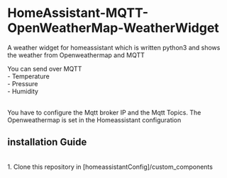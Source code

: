 # HomeAssistant-MQTT-OpenWeatherMap-WeatherWidget
A weather widget for homeassistant which is written python3 and shows the weather from Openweathermap and MQTT

You can send over MQTT
 <br>   -  Temperature
 <br>   -  Pressure
 <br>   -  Humidity
   
 <br>
 You have to configure the Mqtt broker IP and the Mqtt Topics. The Openweathermap is set in the Homeassistant configuration
 <br>
 <h2> installation Guide </h2> <br>
 1. Clone this repository in [homeassistantConfig]/custom_components
 
 
